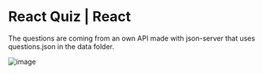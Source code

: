 # React Quiz | React

The questions are coming from an own API made with json-server that uses questions.json in the data folder.

![image](https://github.com/Jarmovd/react-quiz/assets/47450872/08b71f80-6187-4d6e-98f1-dc2e2857257a)
